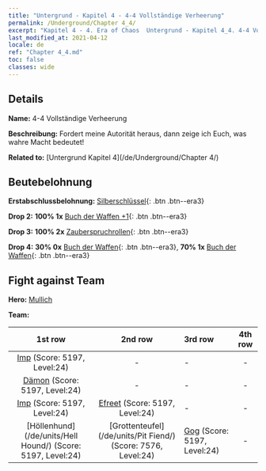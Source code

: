 ```yaml
---
title: "Untergrund - Kapitel 4 - 4-4 Vollständige Verheerung"
permalink: /Underground/Chapter 4_4/
excerpt: "Kapitel 4 - 4. Era of Chaos  Untergrund - Kapitel 4_4. 4-4 Vollständige Verheerung"
last_modified_at: 2021-04-12
locale: de
ref: "Chapter 4_4.md"
toc: false
classes: wide
---
```


## Details

 **Name:** 4-4 Vollständige Verheerung

 **Beschreibung:** Fordert meine Autorität heraus, dann zeige ich Euch, was wahre Macht bedeutet!

 **Related to:** [Untergrund Kapitel 4](/de/Underground/Chapter 4/)

## Beutebelohnung

 **Erstabschlussbelohnung:** [Silberschlüssel](/de/Items/con_693/){: .btn .btn--era3}

 **Drop 2:** **100% 1x** [Buch der Waffen +1](/de/Items/mat_25/){: .btn .btn--era3}

 **Drop 3:** **100% 2x** [Zauberspruchrollen](/de/Items/con_694/){: .btn .btn--era3}

 **Drop 4:** **30% 0x** [Buch der Waffen](/de/Items/mat_18/){: .btn .btn--era3}, **70% 1x** [Buch der Waffen](/de/Items/mat_18/){: .btn .btn--era3}


## Fight against Team
 **Hero:** [Mullich](/de/heroes/Mullich/)

 **Team:**


  | 1st row | 2nd row | 3rd row | 4th row |
  |:----:|:----:|:----|:----:|
  | [Imp](/de/units/Imp/) (Score: 5197, Level:24)  | - | - | - |
  | [Dämon](/de/units/Demon/) (Score: 5197, Level:24)  | - | - | - |
  | [Imp](/de/units/Imp/) (Score: 5197, Level:24)  | [Efreet](/de/units/Efreeti/) (Score: 5197, Level:24)  | - | - |
  | [Höllenhund](/de/units/Hell Hound/) (Score: 5197, Level:24)  | [Grottenteufel](/de/units/Pit Fiend/) (Score: 7576, Level:24)  | [Gog](/de/units/Gog/) (Score: 5197, Level:24)  | - |


